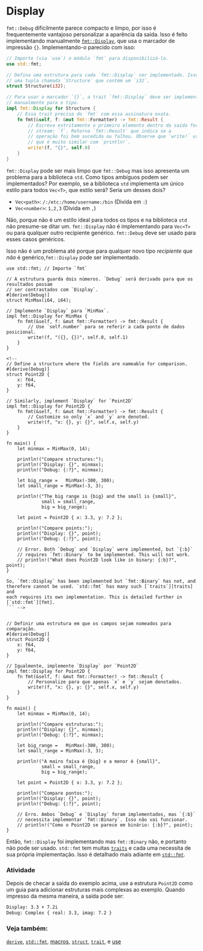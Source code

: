 <!-- # Display

`fmt::Debug` hardly looks compact and clean, so it is often advantageous to
customize the output appearance. This is done by manually implementing
[`fmt::Display`][fmt], which uses the `{}` print marker. Implementing it
looks like this:

```rust
// Import (via `use`) the `fmt` module to make it available.
use std::fmt;

// Define a structure for which `fmt::Display` will be implemented. This is
// a tuple struct named `Structure` that contains an `i32`.
struct Structure(i32);

// To use the `{}` marker, the trait `fmt::Display` must be implemented
// manually for the type.
impl fmt::Display for Structure {
    // This trait requires `fmt` with this exact signature.
    fn fmt(&self, f: &mut fmt::Formatter) -> fmt::Result {
        // Write strictly the first element into the supplied output
        // stream: `f`. Returns `fmt::Result` which indicates whether the
        // operation succeeded or failed. Note that `write!` uses syntax which
        // is very similar to `println!`.
        write!(f, "{}", self.0)
    }
}
``` -->

# Display

`fmt::Debug` dificilmente parece compacto e limpo, por isso é frequentemente vantajoso
personalizar a aparência da saída. Isso é feito implementando manualmente
[`fmt::Display`][fmt], que usa o marcador de impressão `{}`. Implementando-o
parecido com isso:

```rust
// Importe (via `use`) o módulo `fmt` para disponibilizá-lo.
use std::fmt;

// Defina uma estrutura para cada `fmt::Display` ser implementado. Isso é
// uma tupla chamada `Structure` que contém um `i32`.
struct Structure(i32);

// Para usar o marcador `{}`, a trait `fmt::Display` deve ser implementada
// manualmente para o tipo.
impl fmt::Display for Structure {
    // Essa trait precisa do `fmt` com essa assinatura exata.
    fn fmt(&self, f: &mut fmt::Formatter) -> fmt::Result {
        // Escreva estritamente o primeiro elemento dentro da saída fornecida
        // stream: `f`. Retorna `fmt::Result` que indica se a
        // operação foi bem sucedida ou falhou. Observe que `write!` usa uma sintaxe
        // que é muito similar com `println!`.
        write!(f, "{}", self.0)
    }
}
```
<!-- 
`fmt::Display` may be cleaner than `fmt::Debug` but this presents
a problem for the `std` library. How should ambiguous types be displayed?
For example, if the `std` library implemented a single style for all
`Vec<T>`, what style should it be? Would it be either of these two?

* `Vec<path>`: `/:/etc:/home/username:/bin` (split on `:`)
* `Vec<number>`: `1,2,3` (split on `,`)

No, because there is no ideal style for all types and the `std` library
doesn't presume to dictate one. `fmt::Display` is not implemented for `Vec<T>`
or for any other generic containers. `fmt::Debug` must then be used for these
generic cases.

This is not a problem though because for any new *container* type which is
*not* generic,`fmt::Display` can be implemented.

```rust,editable
use std::fmt; // Import `fmt`

// A structure holding two numbers. `Debug` will be derived so the results can
// be contrasted with `Display`.
#[derive(Debug)]
struct MinMax(i64, i64);

// Implement `Display` for `MinMax`.
impl fmt::Display for MinMax {
    fn fmt(&self, f: &mut fmt::Formatter) -> fmt::Result {
        // Use `self.number` to refer to each positional data point.
        write!(f, "({}, {})", self.0, self.1)
    }
}
 -->


`fmt::Display` pode ser mais limpo que `fmt::Debug` mas isso apresenta
um problema para a biblioteca `std`. Como tipos ambíguos podem ser implementados?
Por exemplo, se a biblioteca `std` implementa um único estilo para todos
`Vec<T>`, que estilo será? Seria um desses dois?

* `Vec<path>`: `/:/etc:/home/username:/bin` (Divida em `:`)
* `Vec<number>`: `1,2,3` (Divida em `,`)

Não, porque não é um estilo ideal para todos os tipos e na biblioteca `std`
não presume-se ditar um. `fmt::Display` não é implementando para `Vec<T>`
ou para qualquer outro recipiente genérico. `fmt::Debug` deve ser usado para esses casos genéricos.

Isso não é um problema até porque para qualquer novo tipo *recipiente* que
*não* é genérico,`fmt::Display` pode ser implementado.

```rust, editável
use std::fmt; // Importe `fmt`

// A estrutura guarda dois números. `Debug` será derivado para que os resultados possam
// ser contrastados com `Display`.
#[derive(Debug)]
struct MinMax(i64, i64);

// Implemente `Display` para `MinMax`.
impl fmt::Display for MinMax {
    fn fmt(&self, f: &mut fmt::Formatter) -> fmt::Result {
        // Use `self.number` para se referir a cada ponto de dados posicional.
        write!(f, "({}, {})", self.0, self.1)
    }
}

<!-- 
// Define a structure where the fields are nameable for comparison.
#[derive(Debug)]
struct Point2D {
    x: f64,
    y: f64,
}

// Similarly, implement `Display` for `Point2D`
impl fmt::Display for Point2D {
    fn fmt(&self, f: &mut fmt::Formatter) -> fmt::Result {
        // Customize so only `x` and `y` are denoted.
        write!(f, "x: {}, y: {}", self.x, self.y)
    }
}

fn main() {
    let minmax = MinMax(0, 14);

    println!("Compare structures:");
    println!("Display: {}", minmax);
    println!("Debug: {:?}", minmax);

    let big_range =   MinMax(-300, 300);
    let small_range = MinMax(-3, 3);

    println!("The big range is {big} and the small is {small}",
             small = small_range,
             big = big_range);

    let point = Point2D { x: 3.3, y: 7.2 };

    println!("Compare points:");
    println!("Display: {}", point);
    println!("Debug: {:?}", point);

    // Error. Both `Debug` and `Display` were implemented, but `{:b}`
    // requires `fmt::Binary` to be implemented. This will not work.
    // println!("What does Point2D look like in binary: {:b}?", point);
}

So, `fmt::Display` has been implemented but `fmt::Binary` has not, and
therefore cannot be used. `std::fmt` has many such [`traits`][traits] and
each requires its own implementation. This is detailed further in
[`std::fmt`][fmt].
``` -->


// Definir uma estrutura em que os campos sejam nomeados para comparação.
#[derive(Debug)]
struct Point2D {
    x: f64,
    y: f64,
}

// Igualmente, implemente `Display` por `Point2D`
impl fmt::Display for Point2D {
    fn fmt(&self, f: &mut fmt::Formatter) -> fmt::Result {
        // Personalize para que apenas `x` e `y` sejam denotados.
        write!(f, "x: {}, y: {}", self.x, self.y)
    }
}

fn main() {
    let minmax = MinMax(0, 14);

    println!("Compare estruturas:");
    println!("Display: {}", minmax);
    println!("Debug: {:?}", minmax);

    let big_range =   MinMax(-300, 300);
    let small_range = MinMax(-3, 3);

    println!("A mairo faixa é {big} e a menor é {small}",
             small = small_range,
             big = big_range);

    let point = Point2D { x: 3.3, y: 7.2 };

    println!("Compare pontos:");
    println!("Display: {}", point);
    println!("Debug: {:?}", point);

    // Erro. Ambos `Debug` e `Display` foram implementados, mas `{:b}`
    // necessita implementar `fmt::Binary`. Isso não vai funcionar.
    // println!("Como o Point2D se parece em binário: {:b}?", point);
}
```
Então, `fmt::Display` foi implementando mas `fmt::Binary` não, e
portanto não pode ser usado. `std::fmt` tem muitas [`traits`][traits] e
cada uma necessita de sua própria implementação. Isso é detalhado mais adiante em
[`std::fmt`][fmt].

<!-- ### Activity

After checking the output of the above example, use the `Point2D` struct as a
guide to add a Complex struct to the example. When printed in the same
way, the output should be:

```txt
Display: 3.3 + 7.2i
Debug: Complex { real: 3.3, imag: 7.2 }
``` -->

### Atividade

Depois de checar a saída do exemplo acima, use a estrutura `Point2D` como um
guia para adicionar estruturas mais complexas ao exemplo. Quando impresso da mesma
maneira, a saída pode ser:

```txt
Display: 3.3 + 7.2i
Debug: Complex { real: 3.3, imag: 7.2 }
```


<!-- ### See also:

[`derive`][derive], [`std::fmt`][fmt], [macros], [`struct`][structs],
[`trait`][traits], and [use][use]

[derive]: ../../trait/derive.md
[fmt]: https://doc.rust-lang.org/std/fmt/
[macros]: ../../macros.md
[structs]: ../../custom_types/structs.md
[traits]: ../../trait.md
[use]: ../../mod/use.md
 -->

 ### Veja também:

[`derive`][derive], [`std::fmt`][fmt], [macros], [`struct`][structs],
[`trait`][traits], e [use][use]

[derive]: ../../trait/derive.md
[fmt]: https://doc.rust-lang.org/std/fmt/
[macros]: ../../macros.md
[structs]: ../../custom_types/structs.md
[traits]: ../../trait.md
[use]: ../../mod/use.md
